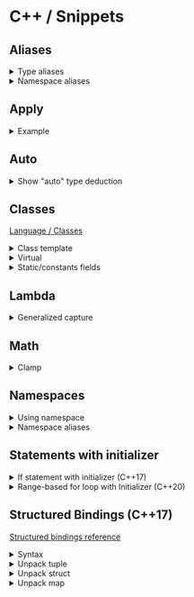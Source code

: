 # C++ / Snippets

## Aliases

<details>
<summary>Type aliases</summary>

[Type aliases reference](https://en.cppreference.com/w/cpp/language/type_alias)

```cpp
using UserId = int;
using UserAccounts = std::map<UserId, std::vector<Account>>;
```

```cpp
// identical to: typedef void (*func)(int, int);
using func = void (*) (int, int);
```

```cpp
template<typename T>
using UserAccounts = std::map<UserId, std::vector<T>>;
```
</details>

<details>
<summary>Namespace aliases</summary>

[Namespace aliases reference](https://en.cppreference.com/w/cpp/language/namespace_alias)

```cpp
namespace fbz = foo::bar::baz;
```
</details>

## Apply

<details>
<summary>Example</summary>

```cpp
#include <iostream>
#include <tuple>
 
int sum(int a, int b, int c)
{ 
    return a + b + c; 
}

int main()
{
    std::tuple numbers{1, 2, 3};
    std::cout << std::apply(sum, numbers) << std::endl;
}
```
</details>

## Auto

<details>
<summary>Show "auto" type deduction</summary>

[StackOverflow](https://stackoverflow.com/questions/38820579/using-auto-type-deduction-how-to-find-out-what-type-the-compiler-deduced)

```cpp
struct {} bad = 123;
```
</details>

## Classes

[Language / Classes](cpp-language.md#classes)

<details>
<summary>Class template</summary>

```cpp
class MyClass
{
public:
    // Types and type aliases
    // Static constants

    MyClass() = default;

    MyClass(const MyClass&) = default;
    MyClass(MyClass&&) = default;
    MyClass& operator=(const MyClass&) = default;
    MyClass& operator=(MyClass&&) = default;

    virtual ~MyClass() = default;

    // Functions
    // Data members

protected:
    // Types and type aliases
    // Static constants
    // Functions
    // Data members

private:
    // Types and type aliases
    // Static constants
    // Functions
    // Data members
};
```
</details>

<details>
<summary>Virtual</summary>

```cpp
struct Base
{
    virtual void foo() = 0;
    virtual ~Base() = default;
};

struct A : Base
{
    void foo() override;
    ~A() override;
};

struct B final : A
{
    void foo() final;
    ~B() final;
};
```
</details>

<details>
<summary>Static/constants fields</summary>

```cpp
#include <iostream>

struct MyClass
{
    // static mutable
    static inline std::string static_mutable{"sm"};

    // static const
    static inline const std::string static_const_1{"sc1"};
    static constexpr std::string static_const_2{"sc2"};  // better

    // instance const
    const std::string instance_const{"ic"};
};

int main()
{
    MyClass::static_mutable += "!!!";

    std::cout << MyClass::static_mutable << std::endl;
    std::cout << MyClass::static_const_1 << std::endl;
    std::cout << MyClass::static_const_2 << std::endl;

    std::cout << std::endl;

    std::cout << MyClass{}.static_mutable << std::endl;
    std::cout << MyClass{}.static_const_1 << std::endl;
    std::cout << MyClass{}.static_const_2 << std::endl;
    std::cout << MyClass{}.instance_const << std::endl;
}
```
</details>

## Lambda

<details>
<summary>Generalized capture</summary>

[(StackOverflow) What is a generalized lambda capture and why was it created?](https://stackoverflow.com/questions/41519450/what-is-a-generalized-lambda-capture-and-why-was-it-created/41520537#41520537)

```cpp
p_nums = std::make_unique<std::vector<int>>(nums);
auto lam = [ptr=std::move(p_nums)]() { /* use ptr */ };
```

```cpp
auto lam = [i=0](const std::string &s) mutable
{
    return std::to_string(i++) + ":" + s;
};

std::cout << lam("aaa") << std::endl;
std::cout << lam("bbb") << std::endl;
std::cout << lam("ccc") << std::endl;
```

</details>

## Math

<details>
<summary>Clamp</summary>

```cpp
#include <algorithm>
#include <iostream>

int main()
{
    std::cout << std::clamp(0.5, 1.0, 2.0) << std::endl;  // 1
    std::cout << std::clamp(1.5, 1.0, 2.0) << std::endl;  // 1.5
    std::cout << std::clamp(2.5, 1.0, 2.0) << std::endl;  // 2
}
```
</details>

## Namespaces

<details>
<summary>Using namespace</summary>

[(Reference) Using namespace](https://en.cppreference.com/w/cpp/language/namespace#Using-directives)

```cpp
namespace A {...}
 
namespace B
{
    using namespace A;
}
```
</details>

<details>
<summary>Namespace aliases</summary>

[Namespace aliases reference](https://en.cppreference.com/w/cpp/language/namespace_alias)

```cpp
namespace fbz = foo::bar::baz;
```
</details>

## Statements with initializer

<details>
<summary>If statement with initializer (C++17)</summary>

[(Article) C++17 If statement with initializer](https://skebanga.github.io/if-with-initializer/)

```cpp
if (init; condition) {...}
```

```cpp
if (auto a = getval(); a < 10) {...}
```

```cpp
switch (auto ch = getnext(); ch)
{
    // case statements
}
```

```cpp
if (auto [itelem, success] = mymap.insert(std::pair('a', 100)); success) {...}
```
</details>

<details>
<summary>Range-based for loop with Initializer (C++20)</summary>

```cpp
for (init; decl : expr)
```

```cpp
for (size_t i = 0; const auto& x : container)
{
    std::cout << i++ << ": " << x << std::endl;
}
```

```cpp
for (auto& x : foo().items()) {...}  // undefined behavior if foo() returns by value
for (T thing = foo(); auto& x : thing.items()) {...}  // OK
```
</details>

## Structured Bindings (C++17)

[Structured bindings reference](https://en.cppreference.com/w/cpp/language/structured_binding)

<details>
<summary>Syntax</summary>

```cpp
auto [a, b, c] =
const auto [a, b, c] =

auto& [a, b, c] =
const auto& [a, b, c] =

auto&& [a, b, c] =
```

```cpp
auto [_, b, c] =
```
</details>

<details>
<summary>Unpack tuple</summary>

```cpp
#include <tuple>

std::tuple tuple{1, 'a', 2.3};

auto [a, b, c] = tuple;
```
</details>

<details>
<summary>Unpack struct</summary>

```cpp
struct Foo
{
    int i;
    char c;
    double d;
};

Foo f {1, 'a', 2.3};

auto [i, c, d] = f;
```
</details>

<details>
<summary>Unpack map</summary>

```cpp
#include <map>

for (const auto& [k, v] : mymap) {...}

for (auto&& [k, v] : std::map<std::string, int>{{"hello", 1}, {"world", 2}}) {...}
```
</details>
